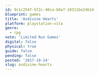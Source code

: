 ```yaml
---
id: 9c1c254f-5f2c-40ca-b0a7-10311be24b14
blueprint: games
title: 'Asdivine Hearts'
platform: playstation-vita
genre:
  - rpg
note: 'Limited Run Games'
digital: false
physical: true
guide: false
pending: false
posted: '2017-10-14'
slug: asdivine-hearts
---
```

